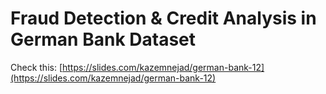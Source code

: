 # Fraud Detection & Credit Analysis in German Bank Dataset
Check this: [https://slides.com/kazemnejad/german-bank-12](https://slides.com/kazemnejad/german-bank-12)
